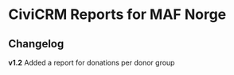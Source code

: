 CiviCRM Reports for MAF Norge
==============

Changelog
---------

**v1.2** Added a report for donations per donor group


